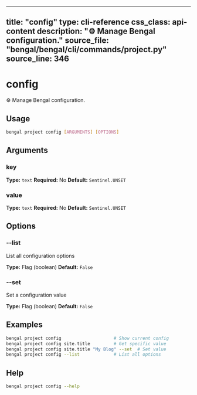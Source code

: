 
---
title: "config"
type: cli-reference
css_class: api-content
description: "⚙️  Manage Bengal configuration."
source_file: "bengal/bengal/cli/commands/project.py"
source_line: 346
---

# config

⚙️  Manage Bengal configuration.


## Usage

```bash
bengal project config [ARGUMENTS] [OPTIONS]
```

## Arguments

### key

**Type:** `text`
**Required:** No
**Default:** `Sentinel.UNSET`

### value

**Type:** `text`
**Required:** No
**Default:** `Sentinel.UNSET`


## Options

### --list

List all configuration options

**Type:** Flag (boolean)
**Default:** `False`

### --set

Set a configuration value

**Type:** Flag (boolean)
**Default:** `False`



## Examples

```bash
bengal project config                    # Show current config
bengal project config site.title         # Get specific value
bengal project config site.title "My Blog" --set  # Set value
bengal project config --list             # List all options
```



## Help

```bash
bengal project config --help
```